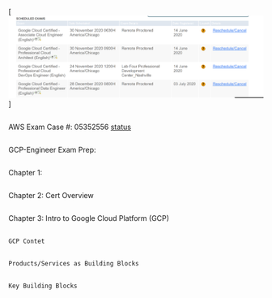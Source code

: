[<img src="https://github.com/cgpeanut/gcp-engineer/blob/main/data/gcp-exams.png">]
```
```
AWS Exam Case #: 05352556 
[status](https://wsr.pearsonvue.com/testtaker/registration/ExamRegistrationDetailPage/AWS?previousPage=previousToDashboard&clientCode=AWS&conversationId=2354921&regId=377495899)
```
```
GCP-Engineer Exam Prep:
```
```
Chapter 1:
```
```
Chapter 2: Cert Overview
```
```
Chapter 3: Intro to Google Cloud Platform (GCP)
```
```
    GCP Contet 
```
```
    Products/Services as Building Blocks 
```
```
    Key Building Blocks 
```
```



